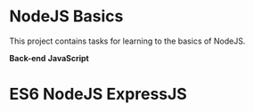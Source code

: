 # NodeJS Basics

This project contains tasks for learning to the basics of NodeJS.

**Back-end**
**JavaScript**

# ES6 NodeJS ExpressJS
